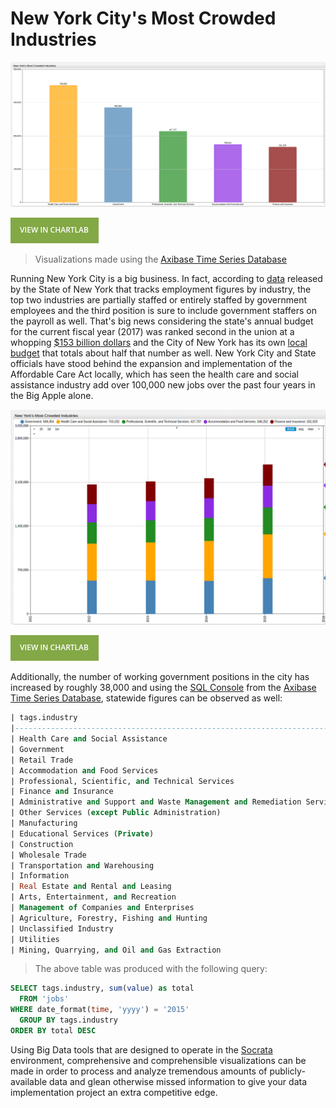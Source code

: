 New York City's Most Crowded Industries
===

![NY1](Images/NY_Jobs1.png)

[![](Images/button.png)](https://apps.axibase.com/chartlab/6402f01c/19/#fullscreen)

>Visualizations made using the [Axibase Time Series Database](https://axibase.com)

Running New York City is a big business. In fact, according to [data](https://catalog.data.gov/dataset/jobs-by-industry)
released by the State of New York that tracks employment figures by industry, the top two industries
are partially staffed or entirely staffed by government employees and the third position
is sure to include government staffers on the payroll as well. That's big news considering 
the state's annual budget for the current fiscal year (2017) was ranked second in the union at a whopping 
[$153 billion dollars](https://www.nysenate.gov/newsroom/articles/senate-passes-2017-18-state-budget-protects-taxpayers-provides-record-investments)
and the City of New York has its own [local budget](http://council.nyc.gov/budget/) that totals about half that number as well.
New York City and State officials have stood behind the expansion and implementation of the Affordable Care Act 
locally, which has seen the health care and social assistance industry add over 100,000 new jobs over the past four 
years in the Big Apple alone.

![NY2](Images/NY_Jobs3.png)

[![](Images/button.png)](https://apps.axibase.com/chartlab/6402f01c/20/)

Additionally, the number of working government positions in the city has increased by roughly 38,000
and using the [SQL Console](https://github.com/axibase/atsd/tree/master/api/sql) from the [Axibase Time Series Database](https://axibase.com),
statewide figures can be observed as well:

```sql
| tags.industry                                                            | total     | 
|--------------------------------------------------------------------------|-----------| 
| Health Care and Social Assistance                                        | 1490611.0 | 
| Government                                                               | 1461296.0 | 
| Retail Trade                                                             | 967686.0  | 
| Accommodation and Food Services                                          | 738279.0  | 
| Professional, Scientific, and Technical Services                         | 717452.0  | 
| Finance and Insurance                                                    | 517559.0  | 
| Administrative and Support and Waste Management and Remediation Services | 478621.0  | 
| Other Services (except Public Administration)                            | 472521.0  | 
| Manufacturing                                                            | 461920.0  | 
| Educational Services (Private)                                           | 443827.0  | 
| Construction                                                             | 440951.0  | 
| Wholesale Trade                                                          | 321104.0  | 
| Transportation and Warehousing                                           | 290617.0  | 
| Information                                                              | 266837.0  | 
| Real Estate and Rental and Leasing                                       | 212393.0  | 
| Arts, Entertainment, and Recreation                                      | 207120.0  | 
| Management of Companies and Enterprises                                  | 137955.0  | 
| Agriculture, Forestry, Fishing and Hunting                               | 43486.0   | 
| Unclassified Industry                                                    | 37759.0   | 
| Utilities                                                                | 37302.0   | 
| Mining, Quarrying, and Oil and Gas Extraction                            | 4708.0    | 

```

>The above table was produced with the following query: 

```sql
SELECT tags.industry, sum(value) as total
  FROM 'jobs' 
WHERE date_format(time, 'yyyy') = '2015'
  GROUP BY tags.industry
ORDER BY total DESC
```

Using Big Data tools that are designed to operate in the [Socrata](https://github.com/axibase/axibase-collector/blob/master/jobs/socrata.md) 
environment, comprehensive and comprehensible visualizations can be made in order to process and
analyze tremendous amounts of publicly-available data and glean otherwise missed information to 
give your data implementation project an extra competitive edge.

